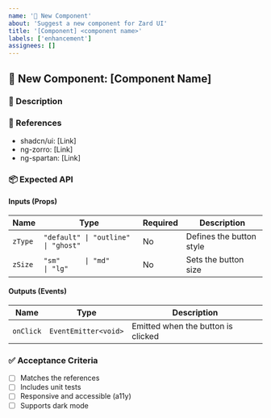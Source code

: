 ```yaml
---
name: '🚀 New Component'
about: 'Suggest a new component for Zard UI'
title: '[Component] <component name>'
labels: ['enhancement']
assignees: []
---
```


## 🚀 New Component: [Component Name]

### 📖 Description

<!-- Describe the purpose of the component and its expected use cases.   -->

### 🎨 References

<!-- Include links to reference designs or inspirations for the component. -->

- shadcn/ui: [Link]
- ng-zorro: [Link]
- ng-spartan: [Link]

### 📦 Expected API

#### **Inputs (Props)**

<!-- List all the inputs (props) that the component should accept. -->

| Name    | Type                                | Required | Description              |
| ------- | ----------------------------------- | -------- | ------------------------ |
| `zType` | `"default" \| "outline" \| "ghost"` | No       | Defines the button style |
| `zSize` | `"sm"      \| "md"      \| "lg"`    | No       | Sets the button size     |

#### **Outputs (Events)**

<!-- List all the outputs (events) that the component should emit. -->

| Name      | Type                 | Description                        |
| --------- | -------------------- | ---------------------------------- |
| `onClick` | `EventEmitter<void>` | Emitted when the button is clicked |

### ✅ Acceptance Criteria

- [ ] Matches the references
- [ ] Includes unit tests
- [ ] Responsive and accessible (a11y)
- [ ] Supports dark mode
